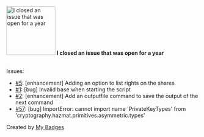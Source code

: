 <img src="https://my-badges.github.io/my-badges/old-issue-1.png" alt="I closed an issue that was open for a year" title="I closed an issue that was open for a year" width="128">
<strong>I closed an issue that was open for a year</strong>
<br><br>

Issues:

- <a href="https://github.com/p0dalirius/FindUncommonShares/issues/5">#5</a>: [enhancement] Adding an option to list rights on the shares
- <a href="https://github.com/p0dalirius/ldapconsole/issues/1">#1</a>: [bug] Invalid base when starting the script
- <a href="https://github.com/p0dalirius/ldapconsole/issues/2">#2</a>: [enhancement] Add an outputfile command to save the output of the next command
- <a href="https://github.com/login-securite/DonPAPI/issues/57">#57</a>: [bug] ImportError: cannot import name 'PrivateKeyTypes' from 'cryptography.hazmat.primitives.asymmetric.types'


Created by <a href="https://github.com/my-badges/my-badges">My Badges</a>